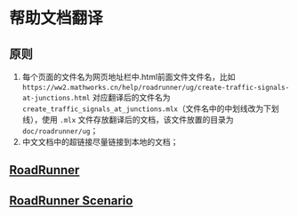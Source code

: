 
# 帮助文档翻译

## 原则
1. 每个页面的文件名为网页地址栏中.html前面文件文件名，比如`https://ww2.mathworks.cn/help/roadrunner/ug/create-traffic-signals-at-junctions.html` 对应翻译后的文件名为`create_traffic_signals_at_junctions.mlx`（文件名中的中划线改为下划线），使用 `.mlx` 文件存放翻译后的文档，该文件放置的目录为`doc/roadrunner/ug`；
2. 中文文档中的超链接尽量链接到本地的文档；


## [RoadRunner](https://ww2.mathworks.cn/help/roadrunner/index.html)

## [RoadRunner Scenario](https://ww2.mathworks.cn/help/roadrunner-scenario/index.html) 



